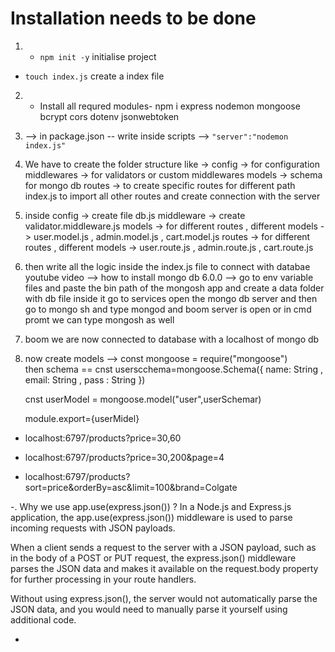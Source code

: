 # Installation needs to be done

1. - `npm init -y` initialise project
- `touch index.js` create a index file
2. - Install all requred modules- npm i express nodemon mongoose bcrypt cors dotenv jsonwebtoken

 3.  --> in package.json -- write inside scripts --> `"server":"nodemon index.js"`

 4. We have to create the folder structure like ->
 config -> for configuration 
 middlewares -> for validators or custom middlewares
 models -> schema for mongo db
 routes -> to create specific routes for different path
 index.js to import all other routes and create connection with the server

 5. inside config -> create file db.js 
     middleware   -> create validator.middleware.js 
     models -> for different routes , different models ->
      user.model.js , admin.model.js , cart.model.js
       routes -> for different routes , different models ->
      user.route.js , admin.route.js , cart.route.js

 6. then write all the logic inside the index.js file to connect with databae 
    youtube video --> how to install mongo db 6.0.0 --> 
    go to env variable files and paste the bin path of the mongosh app and create a data folder with db file inside it 
    go to services open the mongo db server and then go to mongo sh and type mongod and boom server is open or in cmd promt we can type mongosh as well 

7. boom we are now connected to database with a localhost of mongo db

8. now create models --> const mongoose = require("mongoose")  
   then schema ==
   cnst userscchema=mongoose.Schema({
    name:  String ,
     email:  String  ,
     pass :  String 
   })

   cnst userModel = mongoose.model("user",userSchemar)

   module.export={userMidel}
 
- localhost:6797/products?price=30,60

- localhost:6797/products?price=30,200&page=4

- localhost:6797/products?sort=price&orderBy=asc&limit=100&brand=Colgate

-. Why we use app.use(express.json()) ? 
 In a Node.js and Express.js application, the app.use(express.json()) middleware is used to parse incoming requests with JSON payloads.

When a client sends a request to the server with a JSON payload, such as in the body of a POST or PUT request, the express.json() middleware parses the JSON data and makes it available on the request.body property for further processing in your route handlers.

Without using express.json(), the server would not automatically parse the JSON data, and you would need to manually parse it yourself using additional code.



- 